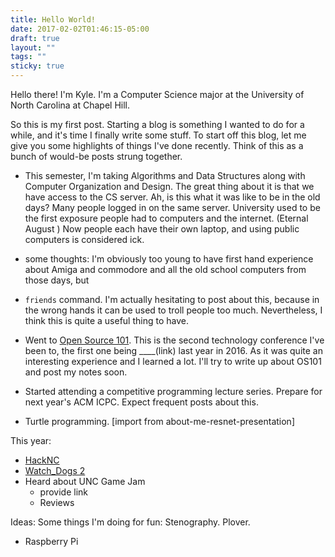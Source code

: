 ```yaml
---
title: Hello World!
date: 2017-02-02T01:46:15-05:00
draft: true
layout: ""
tags: ""
sticky: true
---
```


Hello there! I'm Kyle. I'm a Computer Science major at the University of North Carolina at Chapel Hill.

So this is my first post. Starting a blog is something I wanted to do for a while, and it's time I finally write some stuff.
To start off this blog, let me give you some highlights of things I've done recently.
Think of this as a bunch of would-be posts strung together.

- This semester, I'm taking Algorithms and Data Structures along with Computer Organization and Design. The great thing about it is that we have access to the CS server. Ah, is this what it was like to be in the old days? Many people logged in on the same server. University used to be the first exposure people had to computers and the internet. (Eternal August ) Now people each have their own laptop, and using public computers is considered ick.
- some thoughts: I'm obviously too young to have first hand experience about Amiga and commodore and all the old school computers from those days, but
- `friends` command. I'm actually hesitating to post about this, because in the wrong hands it can be used to troll people too much. Nevertheless, I think this is quite a useful thing to have.

- Went to [Open Source 101](http://opensource101.com/). This is the second technology conference I've been to, the first one being ____(link) last year in 2016. As it was quite an interesting experience and I learned a lot.  I'll try to write up about OS101 and post my notes soon.

- Started attending a competitive programming lecture series. Prepare for next year's ACM ICPC. Expect frequent posts about this.

- Turtle programming. [import from about-me-resnet-presentation]

This year:
- [HackNC](https://hacknc.com/)
- [Watch_Dogs 2](https://watchdogs.mlh.io)
- Heard about UNC Game Jam
  - provide link
  - Reviews

Ideas:
Some things I'm doing for fun:
Stenography. Plover.

- Raspberry Pi
